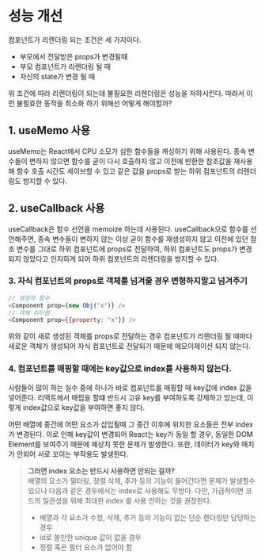 # 성능 개선

컴포넌트가 리렌더링 되는 조건은 세 가지이다.

- 부모에서 전달받은 props가 변경될때
- 부모 컴포넌트가 리렌더링 될 때
- 자신의 state가 변경 될 때

위 조건에 따라 리렌더링이 되는데 불필요한 리렌더링은 성능을 저하시킨다. 따라서 이런 불필효한 동작을 최소화 하기 위해선 어떻게 해야할까?

## 1. useMemo 사용

useMemo는 React에서 CPU 소모가 심한 함수들을 캐싱하기 위해 사용된다. 종속 변수들이 변하지 않으면 함수를 굳이 다시 호출하지 않고 이전에 반환한 참조값을 재사용 해 함수 호출 시간도 세이브할 수 있고 같은 값을 props로 받는 하위 컴포넌트의 리렌더링도 방지할 수 있다.

## 2. useCallback 사용

useCallback은 함수 선언을 memoize 하는데 사용된다.
useCallback으로 함수를 선언해주면, 종속 변수들이 변하지 않는 이상 굳이 함수를 재생성하지 않고 이전에 있던 참조 변수를 그대로 하위 컴포넌트에 props로 전달하여, 하위 컴포넌트도 props가 변경되지 않았다고 인지하게 되어 하위 컴포넌트의 리렌더링을 방지할 수 있다.

### 3. 자식 컴포넌트의 props로 객체를 넘겨줄 경우 변형하지말고 넘겨주기

```js
// 생성자 함수
<Component prop={new Obj("x")} />
// 객체 리터럴
<Component prop={{property: "x"}} />
```

위와 같이 새로 생성된 객체를 props로 전달하는 경우 컴포넌트가 리렌더링 될 때마다 새로운 객체가 생성되어 자식 컴포넌트로 전달되기 때문에 메모이제이션 되지 않는다.

### 4. 컴포넌트를 매핑할 때에는 key값으로 index를 사용하지 않는다.

사람들이 많이 하는 실수 중에 하나가 바로 컴포넌트를 매핑할 때 key값에 index 값을 넣어준다.
리액트에서 매핍을 할떄 반드시 고유 key를 부여하도록 강제하고 있는데, 이렇게 index값으로 key값을 부여하면 좋지 않다.

어떤 배열에 중간에 어떤 요소가 삽입될때 그 중간 이후에 위치한 요소들은 전부 index가 변경된다.
이로 인해 key값이 변경되어 React는 key가 동일 할 경우, 동일한 DOM Element를 보여주기 때문에 예상치 못한 문제가 발생한다. 또한, 데이터가 key와 매치가 안되어 서로 꼬이는 부작용도 발생한다.

> **그러면 index 요소는 반드시 사용하면 안되는 걸까?**<br>
> 배열의 요소가 필터링, 정렬 삭제, 추가 등의 기능이 들어간다면 문제가 발생할수 있으나 다음과 같은 경우에서는 index로 사용해도 무방다.
> 다만, 가급적이면 코드의 일관성을 위해 최대한 index 를 사용 안하는 것을 권장한다.
>
> - 배열과 각 요소가 수정, 삭제, 추가 등의 기능이 없는 단순 렌더링만 담당하는 경우
> - id로 쓸만한 unique 값이 없을 경우
> - 정렬 혹은 필터 요소가 없어야 함
